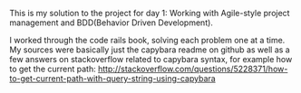 This is my solution to the project for day 1:  Working with Agile-style project
management and BDD(Behavior Driven Development).

I worked through the code rails book, solving each
problem one at a time.  My sources were basically
just the capybara readme on github as well as a few
answers on stackoverflow related to capybara syntax, for
example how to get the current path:
http://stackoverflow.com/questions/5228371/how-to-get-current-path-with-query-string-using-capybara
